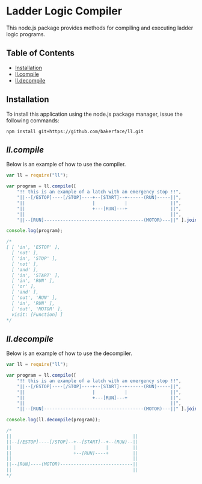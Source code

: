 # Ladder Logic Compiler

This node.js package provides methods for compiling and executing ladder logic programs.

## Table of Contents

- [Installation](#installation)
- [ll.compile](#llcompile)
- [ll.decompile](#lldecompile)

## Installation
To install this application using the node.js package manager, issue the following commands:

```
npm install git+https://github.com/bakerface/ll.git
```

## *ll.compile*
Below is an example of how to use the compiler.

``` javascript
var ll = require("ll");

var program = ll.compile([
    "!! this is an example of a latch with an emergency stop !!",
    "||--[/ESTOP]----[/STOP]----+--[START]--+------(RUN)-----||",
    "||                         |           |                ||",
    "||                         +---[RUN]---+                ||",
    "||                                                      ||",
    "||--[RUN]-------------------------------------(MOTOR)---||" ].join("\n"));

console.log(program);

/*
[ [ 'in', 'ESTOP' ],
  [ 'not' ],
  [ 'in', 'STOP' ],
  [ 'not' ],
  [ 'and' ],
  [ 'in', 'START' ],
  [ 'in', 'RUN' ],
  [ 'or' ],
  [ 'and' ],
  [ 'out', 'RUN' ],
  [ 'in', 'RUN' ],
  [ 'out', 'MOTOR' ],
  visit: [Function] ]
*/
```

## *ll.decompile*
Below is an example of how to use the decompiler.

``` javascript
var ll = require("ll");

var program = ll.compile([
    "!! this is an example of a latch with an emergency stop !!",
    "||--[/ESTOP]----[/STOP]----+--[START]--+------(RUN)-----||",
    "||                         |           |                ||",
    "||                         +---[RUN]---+                ||",
    "||                                                      ||",
    "||--[RUN]-------------------------------------(MOTOR)---||" ].join("\n"));

console.log(ll.decompile(program));

/*
||                                             ||
||--[/ESTOP]----[/STOP]--+--[START]--+--(RUN)--||
||                       |           |         ||
||                       +--[RUN]----+         ||
||                                             ||
||--[RUN]----(MOTOR)---------------------------||
||                                             ||
*/
```
